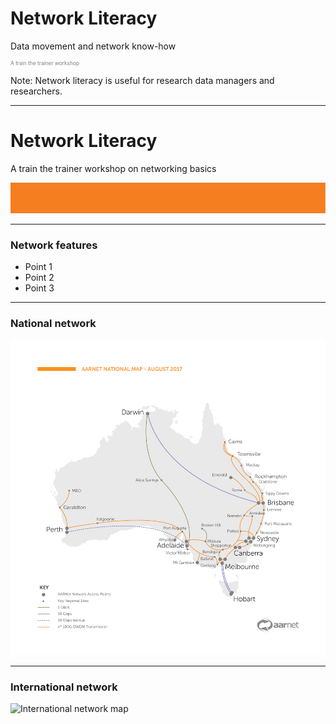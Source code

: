 # Network Literacy
Data movement and network know-how
<p style="font-size:0.6em; color:gray">A train the trainer workshop</p> 


Note:
Network literacy is useful for research data managers and researchers. 

---
# Network Literacy

A train the trainer workshop on networking basics

![](AARNet-specific/AARNet_single_line.png)

---

### Network features

- Point 1
- Point 2
- Point 3

---
### National network
![National network map](AARNet-specific/AARNet_National_Network_Map_082017_resized.jpg)

---
### International network
![International network map](https://www.aarnet.edu.au/images/uploads/main/AARNet_International_Map_082017.png)
